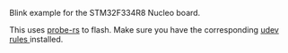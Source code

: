 Blink example for the STM32F334R8 Nucleo board.

This uses [probe-rs](https://probe.rs) to flash. Make sure you have the corresponding [udev rules ](https://probe.rs/docs/getting-started/probe-setup/#udev-rules) installed.
